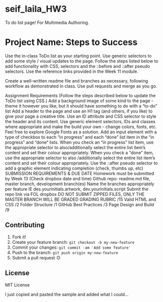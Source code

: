 # seif_laila_HW3
To do list page! For Multimedia Authoring.

# Project Name: Steps to Success

Use the in-class ToDo list as your starting point. Use generic selectors to add some style / visual updates to the page. Follow the steps listed below to add functionality with CSS, selectors and the ::before and ::after pseudo selectors. Use the reference links provided in the Week 11 module. 

Create a well-written readme file and branches as necessary, following workflow as demonstrated in class. Use pull requests and merge as you go.

Assignment Requirements
(Follow the steps described below to update the ToDo list using CSS.)
Add a background image of some kind to the page - theme it however you like, but it should have something to do with a “to-do” list
Add a header to the page and use an H1 tag (and others, if you like) to give your page a creative title. Use an ID attribute and CSS selector to style the header and its content.
Use generic element selectors, IDs and classes where appropriate and make the build your own - change colors, fonts, etc. Feel free to explore Google Fonts as a solution.
Add an input element with a type of checkbox to each “in progress” and each “done” list item in the “in progress” and “done” lists.
When you check an “in progress” list item, use the appropriate selector to also/additionally select the entire list item’s content and set their colour appropriately.
When you check a “done” item, use the appropriate selector to also /additionally select the entire list item’s content and set their colour appropriately.
Use the ::after pseudo selector to add a graphic element indicating completion (check, thumbs up, etc)
SUBMISSION REQUIREMENTS & DUE DATE
Homework must be submitted by Week 13 (Check dropbox date and time)
Github repo: readme.md file, master branch, development branch(es)
Name the branches appropriately per feature IE des.yourinitials.artwork, dev.yourinitials.script
Submit the repo link via FOL dropbox
DO NOT SUBMIT ZIPPED FILES, ONLY THE MASTER BRANCH WILL BE GRADED
GRADING RUBRIC /15
Valid HTML and CSS /2
Folder Structure /1
GitHub Best Practices /3
Page Design and Build /9

## Contributing

1. Fork it!
2. Create your feature branch: `git checkout -b my-new-feature`
3. Commit your changes: `git commit -am 'Add some feature'`
4. Push to the branch: `git push origin my-new-feature`
5. Submit a pull request :D


## License

MIT License

I just copied and pasted the sample and added what I could...